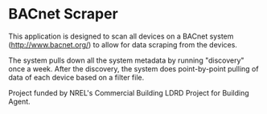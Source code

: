 BACnet Scraper
===============

This application is designed to scan all devices on a BACnet system (http://www.bacnet.org/) to allow for data scraping from the devices. 

The system pulls down all the system metadata by running "discovery" once a week.  After the discovery, the system does point-by-point pulling of data of each device based on a filter file.

Project funded by NREL's Commercial Building LDRD Project for Building Agent.